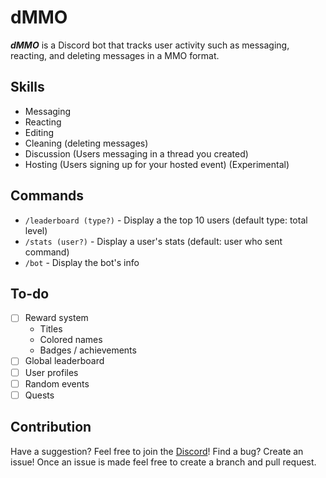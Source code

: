 # dMMO

**_dMMO_** is a Discord bot that tracks user activity such as messaging, reacting, and deleting messages in a MMO format.

## Skills

- Messaging
- Reacting
- Editing
- Cleaning (deleting messages)
- Discussion (Users messaging in a thread you created)
- Hosting (Users signing up for your hosted event) (Experimental)

## Commands

- `/leaderboard (type?)` - Display a the top 10 users (default type: total level)
- `/stats (user?)` - Display a user's stats (default: user who sent command)
- `/bot` - Display the bot's info

## To-do

- [ ] Reward system
  - Titles
  - Colored names
  - Badges / achievements
- [ ] Global leaderboard
- [ ] User profiles
- [ ] Random events
- [ ] Quests

## Contribution

Have a suggestion? Feel free to join the [Discord](https://discord.gg/ATUud59GrU)!
Find a bug? Create an issue! Once an issue is made feel free to create a branch and pull request.
